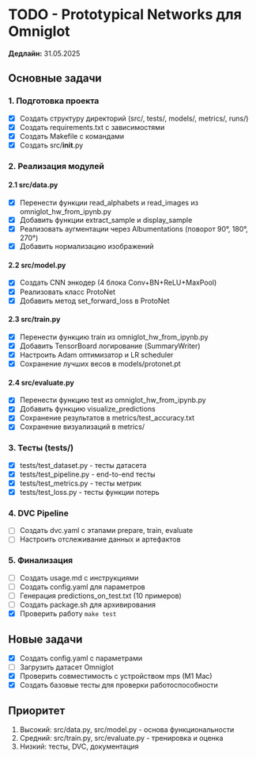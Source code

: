 # TODO - Prototypical Networks для Omniglot

**Дедлайн:** 31.05.2025

## Основные задачи

### 1. Подготовка проекта
- [x] Создать структуру директорий (src/, tests/, models/, metrics/, runs/)
- [x] Создать requirements.txt с зависимостями
- [x] Создать Makefile с командами
- [x] Создать src/__init__.py

### 2. Реализация модулей

#### 2.1 src/data.py
- [x] Перенести функции read_alphabets и read_images из omniglot_hw_from_ipynb.py
- [x] Добавить функции extract_sample и display_sample
- [x] Реализовать аугментации через Albumentations (поворот 90°, 180°, 270°)
- [x] Добавить нормализацию изображений

#### 2.2 src/model.py  
- [x] Создать CNN энкодер (4 блока Conv+BN+ReLU+MaxPool)
- [x] Реализовать класс ProtoNet
- [x] Добавить метод set_forward_loss в ProtoNet

#### 2.3 src/train.py
- [x] Перенести функцию train из omniglot_hw_from_ipynb.py
- [x] Добавить TensorBoard логирование (SummaryWriter)
- [x] Настроить Adam оптимизатор и LR scheduler
- [x] Сохранение лучших весов в models/protonet.pt

#### 2.4 src/evaluate.py
- [x] Перенести функцию test из omniglot_hw_from_ipynb.py
- [x] Добавить функцию visualize_predictions
- [x] Сохранение результатов в metrics/test_accuracy.txt
- [x] Сохранение визуализаций в metrics/

### 3. Тесты (tests/)
- [x] tests/test_dataset.py - тесты датасета
- [x] tests/test_pipeline.py - end-to-end тесты
- [x] tests/test_metrics.py - тесты метрик
- [x] tests/test_loss.py - тесты функции потерь

### 4. DVC Pipeline
- [ ] Создать dvc.yaml с этапами prepare, train, evaluate
- [ ] Настроить отслеживание данных и артефактов

### 5. Финализация
- [ ] Создать usage.md с инструкциями
- [ ] Создать config.yaml для параметров
- [ ] Генерация predictions_on_test.txt (10 примеров)
- [ ] Создать package.sh для архивирования
- [x] Проверить работу `make test`

## Новые задачи
- [x] Создать config.yaml с параметрами
- [ ] Загрузить датасет Omniglot
- [x] Проверить совместимость с устройством mps (M1 Mac)
- [x] Создать базовые тесты для проверки работоспособности

## Приоритет
1. Высокий: src/data.py, src/model.py - основа функциональности
2. Средний: src/train.py, src/evaluate.py - тренировка и оценка
3. Низкий: тесты, DVC, документация 